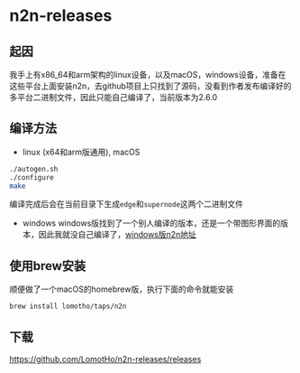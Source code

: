 # n2n-releases

## 起因
我手上有x86_64和arm架构的linux设备，以及macOS，windows设备，准备在这些平台上面安装n2n，去github项目上只找到了源码，没看到作者发布编译好的多平台二进制文件，因此只能自己编译了，当前版本为2.6.0

## 编译方法
 - linux (x64和arm版通用), macOS

```sh
./autogen.sh
./configure
make
```
编译完成后会在当前目录下生成```edge```和```supernode```这两个二进制文件

 - windows
windows版找到了一个别人编译的版本，还是一个带图形界面的版本，因此我就没自己编译了，[windows版n2n地址](https://bugxia.com/357.html)

## 使用brew安装
顺便做了一个macOS的homebrew版，执行下面的命令就能安装

```sh
brew install lomotho/taps/n2n
```

## 下载
https://github.com/LomotHo/n2n-releases/releases
